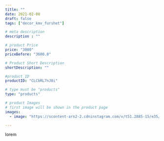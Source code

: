 ```yaml
---
title: ""
date: 2021-02-08
draft: false
tags: ["decor_kmv_furshet"]

# meta description
description : ""

# product Price
price: "3000"
priceBefore: "3600.0"

# Product Short Description
shortDescription: ""

#product ID
productID: "CLCbRL7nJ0i"

# type must be "products"
type: "products"

# product Images
# first image will be shown in the product page
images:
  - image: "https://scontent-arn2-2.cdninstagram.com/v/t51.2885-15/e35/p1080x1080/146677905_719035418694293_6469704405722958092_n.jpg?tp=1&_nc_ht=scontent-arn2-2.cdninstagram.com&_nc_cat=105&_nc_ohc=3B6yafZ4vB0AX9UnvfC&ccb=7-4&oh=bc738934868be094a959536bf8f29293&oe=60849C99&_nc_sid=86f79a&ig_cache_key=MjUwNDY4NDI3MTA2OTYwMTA1OA%3D%3D.2-ccb7-4"

---
```

lorem
